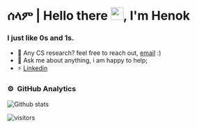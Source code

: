 # ሰላም | Hello there <img src="https://github.com/TheDudeThatCode/TheDudeThatCode/blob/master/Assets/Hi.gif" height="29px" width="29px">, I'm Henok 

### I just like 0s and 1s.  
- 💼 Any CS research? feel free to reach out, [email](mailto:henokb2124@gmail.com) :)
- 💬 Ask me about anything, i am happy to help;
- ⚡ [Linkedin](https://www.linkedin.com/in/henok-b-ademtew-7729b2183/)

  
### ⚙️ &nbsp;GitHub Analytics
![Github stats](https://github-readme-stats.vercel.app/api?username=HenokB&show_icons=true&theme=dark&hide=issues)

  
![visitors](https://visitor-badge.laobi.icu/badge?page_id=HenokB.HenokB)
  
<br/>


